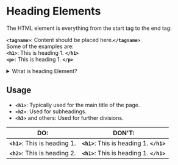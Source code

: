 # Heading Elements

The HTML element is everything from the start tag to the end tag:


**`<tagname>`**: Content should be placed here.**`</tagname>`**  
    Some of the examples are:   
        **`<h1>`**: This  is heading 1. **`</h1>`**  
        **`<p>`**: This  is heading 1. **`</p>`**  



               

<details>
<summary>What is heading Element?</summary>

```ruby
   Heading elements are HTML tags used to define headings on a webpage. 
   They range from <h1> (the most important) to <h6> (the least important). 
   They help organize content, improve readability, and enhance SEO. For example:
     <h1>Main Title</h1>
     <h2>Subheading</h2> 
     
```
</details>

## Usage

- **`<h1>`**: Typically used for the main title of the page.
- **`<h2>`**: Used for subheadings.
- **`<h3>`** and others: Used for further divisions.

|**DO**:|**DON'T**:|
| ------------- | ------------- |
| **`<h1>`**: This  is heading 1.  | **`<h1>`**: This  is heading 1. **`</h1>`** |
| **`<h2>`**: This  is heading 2. | **`<h1>`**: This  is heading 1. **`</h1>`** |


